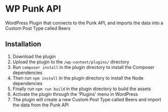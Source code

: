 # WP Punk API

WordPress Plugin that connects to the Punk API, and imports the data into a Custom Post Type called Beers

## Installation

1. Download the plugin
2. Upload the plugin to the `/wp-content/plugins/` directory
3. Run `composer install` in the plugin directory to install the Composer dependencies
4. Then run `npm install` in the plugin directory to install the Node dependencies
5. Finally run `npm run build` in the plugin directory to build the assets
6. Activate the plugin through the 'Plugins' menu in WordPress
7. The plugin will create a new Custom Post Type called Beers and import the data from the Punk API
